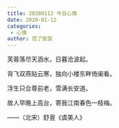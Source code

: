 ```yaml
---
title: 20200112 今日心情
date: 2020-01-12
categories:
 - 心情
author: 范了饭饭
---
```


芙蓉落尽天涵水，日暮沧波起。

背飞双燕贴云寒，独向小楼东畔倚阑看。

浮生只合尊前老，雪满长安道。

故人早晚上高台，寄我江南春色一枝梅。

——（北宋）舒亶《虞美人》